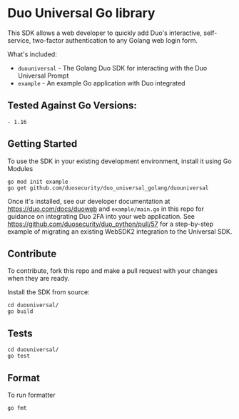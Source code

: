 # Duo Universal Go library

This SDK allows a web developer to quickly add Duo's interactive, self-service, two-factor authentication to any Golang web login form.


What's included:
* `duouniversal` - The Golang Duo SDK for interacting with the Duo Universal Prompt
* `example` - An example Go application with Duo integrated

## Tested Against Go Versions: 
	- 1.16

## Getting Started
To use the SDK in your existing development environment, install it using Go Modules
```
go mod init example
go get github.com/duosecurity/duo_universal_golang/duouniversal
```
Once it's installed, see our developer documentation at https://duo.com/docs/duoweb and `example/main.go` in this repo for guidance on integrating Duo 2FA into your web application.
See https://github.com/duosecurity/duo_python/pull/57 for a step-by-step example of migrating an existing WebSDK2 integration to the Universal SDK.

## Contribute
To contribute, fork this repo and make a pull request with your changes when they are ready.

Install the SDK from source:
```
cd duouniversal/
go build
```

## Tests
```
cd duouniversal/
go test
```

## Format
To run formatter
```
go fmt
```
